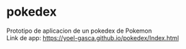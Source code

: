 # pokedex
Prototipo de aplicacion de un pokedex de Pokemon <br>
Link de app: https://yoel-gasca.github.io/pokedex/Index.html
